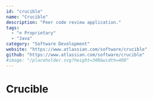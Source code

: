 ```yaml
---
id: "crucible"
name: "Crucible"
description: "Peer code review application."
tags:
  - "⊘ Proprietary"
  - "Java"
category: "Software Development"
website: "https://www.atlassian.com/software/crucible"
github: "https://www.atlassian.com/software/crucible"
#image: "/placeholder.svg?height=300&width=400"
---
```


# Crucible
